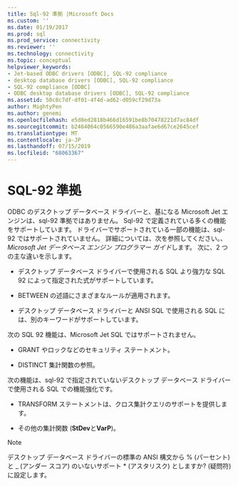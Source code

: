 ```yaml
---
title: Sql-92 準拠 |Microsoft Docs
ms.custom: ''
ms.date: 01/19/2017
ms.prod: sql
ms.prod_service: connectivity
ms.reviewer: ''
ms.technology: connectivity
ms.topic: conceptual
helpviewer_keywords:
- Jet-based ODBC drivers [ODBC], SQL-92 compliance
- desktop database drivers [ODBC], SQL-92 compliance
- SQL-92 compliance [ODBC]
- ODBC desktop database drivers [ODBC], SQL-92 compliance
ms.assetid: 50c8c7df-df01-4f4d-ad62-d059cf29d73a
author: MightyPen
ms.author: genemi
ms.openlocfilehash: e5d8ed2818b466d16591be8b70478221d7ac84df
ms.sourcegitcommit: b2464064c0566590e486a3aafae6d67ce2645cef
ms.translationtype: MT
ms.contentlocale: ja-JP
ms.lasthandoff: 07/15/2019
ms.locfileid: "68063367"
---
```

# <a name="sql-92-compliance"></a>SQL-92 準拠
ODBC のデスクトップ データベース ドライバーと、基になる Microsoft Jet エンジンは、sql-92 準拠ではありません。 Sql-92 で定義されている多くの機能をサポートしています。 ドライバーでサポートされている一部の機能は、sql-92 ではサポートされていません。 詳細については、次を参照してください。、 *Microsoft Jet データベース エンジン プログラマー ガイド*します。 次に、2 つの主な違いを示します。  
  
-   デスクトップ データベース ドライバーで使用される SQL より強力な SQL 92 によって指定された式がサポートしています。  
  
-   BETWEEN の述語にさまざまなルールが適用されます。  
  
-   デスクトップ データベース ドライバーと ANSI SQL で使用される SQL には、別のキーワードがサポートしています。  
  
 次の SQL 92 機能は、Microsoft Jet SQL ではサポートされません。  
  
-   GRANT やロックなどのセキュリティ ステートメント。  
  
-   DISTINCT 集計関数の参照。  
  
 次の機能は、sql-92 で指定されていないデスクトップ データベース ドライバーで使用される SQL での機能強化です。  
  
-   TRANSFORM ステートメントは、クロス集計クエリのサポートを提供します。  
  
-   その他の集計関数 (**StDev**と**VarP**)。  
  
> [!NOTE]  
>  デスクトップ データベース ドライバーの標準の ANSI 構文から % (パーセント) と _ (アンダー スコア) のいないサポート * (アスタリスク) としますか? (疑問符) に設定します。
